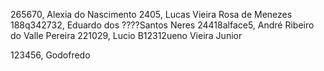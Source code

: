 265670, Alexia do Nascimento
2405, Lucas Vieira Rosa de Menezes
188q342732, Eduardo dos ????Santos Neres
24418alface5, André Ribeiro do Valle Pereira
221029, Lucio B12312ueno Vieira Junior

123456, Godofredo